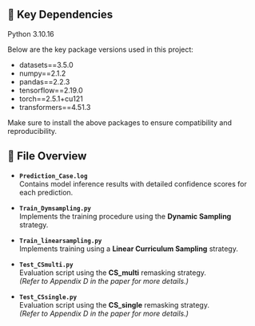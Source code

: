 
## 🔧 Key Dependencies

Python 3.10.16

Below are the key package versions used in this project:

- datasets==3.5.0
- numpy==2.1.2
- pandas==2.2.3
- tensorflow==2.19.0
- torch==2.5.1+cu121
- transformers==4.51.3

Make sure to install the above packages to ensure compatibility and reproducibility.

## 📁 File Overview

- **`Prediction_Case.log`**  
  Contains model inference results with detailed confidence scores for each prediction.

- **`Train_Dymsampling.py`**  
  Implements the training procedure using the **Dynamic Sampling** strategy.

- **`Train_linearsampling.py`**  
  Implements training using a **Linear Curriculum Sampling** strategy.

- **`Test_CSmulti.py`**  
  Evaluation script using the **CS_multi** remasking strategy.  
  _(Refer to Appendix D in the paper for more details.)_

- **`Test_CSsingle.py`**  
  Evaluation script using the **CS_single** remasking strategy.  
  _(Refer to Appendix D in the paper for more details.)_
